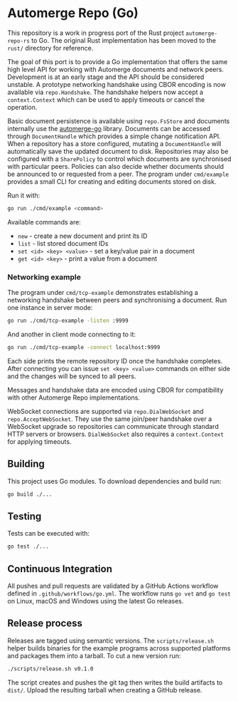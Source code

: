 # Automerge Repo (Go)

This repository is a work in progress port of the Rust project
`automerge-repo-rs` to Go. The original Rust implementation has
been moved to the `rust/` directory for reference.

The goal of this port is to provide a Go implementation that offers
the same high level API for working with Automerge documents and
network peers. Development is at an early stage and the API should be
considered unstable. A prototype networking handshake using CBOR
encoding is now available via `repo.Handshake`. The handshake helpers
now accept a `context.Context` which can be used to apply timeouts or
cancel the operation.

Basic document persistence is available using `repo.FsStore` and documents
internally use the [automerge-go](https://github.com/automerge/automerge-go)
library. Documents can be accessed through `DocumentHandle` which provides
a simple change notification API. When a repository has a store configured,
mutating a `DocumentHandle` will automatically save the updated document to
disk. Repositories may also be configured with a `SharePolicy` to control
which documents are synchronised with particular peers. Policies can also
decide whether documents should be announced to or requested from a peer.
The program under
`cmd/example` provides a small CLI for creating and editing documents stored on
disk.

Run it with:

```bash
go run ./cmd/example <command>
```

Available commands are:

* `new` - create a new document and print its ID
* `list` - list stored document IDs
* `set <id> <key> <value>` - set a key/value pair in a document
* `get <id> <key>` - print a value from a document

### Networking example

The program under `cmd/tcp-example` demonstrates establishing a networking
handshake between peers and synchronising a document. Run one instance in
server mode:

```bash
go run ./cmd/tcp-example -listen :9999
```

And another in client mode connecting to it:

```bash
go run ./cmd/tcp-example -connect localhost:9999
```

Each side prints the remote repository ID once the handshake completes. After
connecting you can issue `set <key> <value>` commands on either side and the
changes will be synced to all peers.

Messages and handshake data are encoded using CBOR for compatibility with
other Automerge Repo implementations.

WebSocket connections are supported via `repo.DialWebSocket` and
`repo.AcceptWebSocket`. They use the same join/peer handshake over a WebSocket
upgrade so repositories can communicate through standard HTTP servers or
browsers. `DialWebSocket` also requires a `context.Context` for applying
timeouts.

## Building

This project uses Go modules. To download dependencies and build run:

```bash
go build ./...
```

## Testing

Tests can be executed with:

```bash
go test ./...
```

## Continuous Integration

All pushes and pull requests are validated by a GitHub Actions workflow defined
in `.github/workflows/go.yml`. The workflow runs `go vet` and `go test` on
Linux, macOS and Windows using the latest Go releases.


## Release process

Releases are tagged using semantic versions. The `scripts/release.sh` helper
builds binaries for the example programs across supported platforms and
packages them into a tarball. To cut a new version run:

```bash
./scripts/release.sh v0.1.0
```

The script creates and pushes the git tag then writes the build artifacts to
`dist/`. Upload the resulting tarball when creating a GitHub release.
